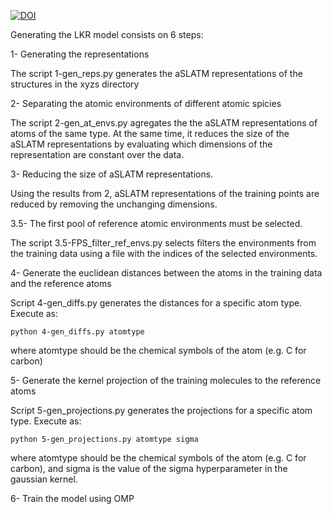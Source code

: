 [![DOI](https://zenodo.org/badge/DOI/10.5281/zenodo.5172582.svg)](https://doi.org/10.5281/zenodo.5172582)

Generating the LKR model consists on 6 steps:

1- Generating the representations

The script 1-gen_reps.py generates the aSLATM representations of the structures in the xyzs directory

2- Separating the atomic environments of different atomic spicies

The script 2-gen_at_envs.py agregates the the aSLATM representations of atoms of the same type. 
At the same time, it reduces the size of the aSLATM representations by evaluating which dimensions of the representation are constant over the data.

3- Reducing the size of aSLATM representations.

Using the results from 2, aSLATM representations of the training points are reduced by removing the unchanging dimensions.

3.5- The first pool of reference atomic environments must be selected.

The script 3.5-FPS_filter_ref_envs.py selects filters the environments from the training data using a file with the indices of the selected environments.


4- Generate the euclidean distances between the atoms in the training data and the reference atoms
    
Script 4-gen_diffs.py generates the distances for a specific atom type. Execute as:

    python 4-gen_diffs.py atomtype

where atomtype should be the chemical symbols of the atom (e.g. C for carbon)

5- Generate the kernel projection of the training molecules to the reference atoms

Script 5-gen_projections.py generates the projections for a specific atom type. Execute as:

    python 5-gen_projections.py atomtype sigma

where atomtype should be the chemical symbols of the atom (e.g. C for carbon), and sigma is the value of the sigma hyperparameter in the gaussian kernel.


6- Train the model using OMP

